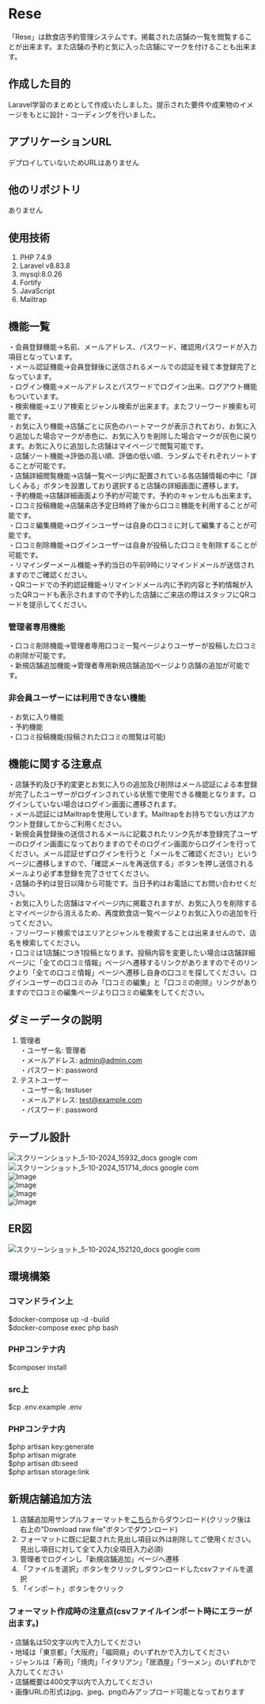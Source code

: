 # Rese
「Rese」は飲食店予約管理システムです。掲載された店舗の一覧を閲覧することが出来ます。また店舗の予約と気に入った店舗にマークを付けることも出来ます。

## 作成した目的
Laravel学習のまとめとして作成いたしました。提示された要件や成果物のイメージをもとに設計・コーディングを行いました。

## アプリケーションURL
デプロイしていないためURLはありません

## 他のリポジトリ
ありません

## 使用技術
1. PHP 7.4.9
2. Laravel v8.83.8
3. mysql:8.0.26
4. Fortify
5. JavaScript
6. Mailtrap

## 機能一覧
・会員登録機能→名前、メールアドレス、パスワード、確認用パスワードが入力項目となっています。  
・メール認証機能→会員登録後に送信されるメールでの認証を経て本登録完了となっています。  
・ログイン機能→メールアドレスとパスワードでログイン出来、ログアウト機能もついています。  
・検索機能→エリア検索とジャンル検索が出来ます。またフリーワード検索も可能です。  
・お気に入り機能→店舗ごとに灰色のハートマークが表示されており、お気に入り追加した場合マークが赤色に、お気に入りを削除した場合マークが灰色に戻ります。お気に入りに追加した店舗はマイページで閲覧可能です。  
・店舗ソート機能→評価の高い順、評価の低い順、ランダムでそれぞれソートすることが可能です。  
・店舗詳細閲覧機能→店舗一覧ページ内に配置されている各店舗情報の中に「詳しくみる」ボタンを設置しており選択すると店舗の詳細画面に遷移します。  
・予約機能→店舗詳細画面より予約が可能です。予約のキャンセルも出来ます。  
・口コミ投稿機能→店舗来店予定日時終了後から口コミ機能を利用することが可能です。  
・口コミ編集機能→ログインユーザーは自身の口コミに対して編集することが可能です。  
・口コミ削除機能→ログインユーザーは自身が投稿した口コミを削除することが可能です。  
・リマインダーメール機能→予約当日の午前9時にリマインドメールが送信されますのでご確認ください。  
・QRコードでの予約認証機能→リマインドメール内に予約内容と予約情報が入ったQRコードも表示されますので予約した店舗にご来店の際はスタッフにQRコードを提示してください。

### 管理者専用機能 
・口コミ削除機能→管理者専用口コミ一覧ページよりユーザーが投稿した口コミの削除が可能です。  
・新規店舗追加機能→管理者専用新規店舗追加ページより店舗の追加が可能です。

### 非会員ユーザーには利用できない機能
・お気に入り機能  
・予約機能  
・口コミ投稿機能(投稿された口コミの閲覧は可能)  

## 機能に関する注意点
・店舗予約及び予約変更とお気に入りの追加及び削除はメール認証による本登録が完了したユーザーがログインされている状態で使用できる機能となります。ログインしていない場合はログイン画面に遷移されます。   
・メール認証にはMailtrapを使用しています。Mailtrapをお持ちでない方はアカウント登録してからご利用ください。  
・新規会員登録後の送信されるメールに記載されたリンク先が本登録完了ユーザーのログイン画面になっておりますのでそのログイン画面からログインを行ってください。メール認証せずログインを行うと「メールをご確認ください」というページに遷移しますので、「確認メールを再送信する」ボタンを押し送信されるメールより必ず本登録を完了させてください。  
・店舗の予約は翌日以降から可能です。当日予約はお電話にてお問い合わせください。  
・お気に入りした店舗はマイページ内に掲載されますが、お気に入りを削除するとマイページから消えるため、再度飲食店一覧ページよりお気に入りの追加を行ってください。  
・フリーワード検索ではエリアとジャンルを検索することは出来ませんので、店名を検索してください。  
・口コミは1店舗につき1投稿となります。投稿内容を変更したい場合は店舗詳細ページに「全ての口コミ情報」ページへ遷移するリンクがありますのでそのリンクより「全ての口コミ情報」ページへ遷移し自身の口コミを探してください。ログインユーザーの口コミのみ「口コミの編集」と「口コミの削除」リンクがありますので口コミの編集ページより口コミの編集をしてください。

## ダミーデータの説明
1.	管理者  
・ユーザー名: 管理者  
・メールアドレス: admin@admin.com  
・パスワード: password  
2.  テストユーザー  
・ユーザー名: testuser  
・メールアドレス: test@example.com  
・パスワード: password

## テーブル設計
![スクリーンショット_5-10-2024_15932_docs google com](https://github.com/user-attachments/assets/01ec6b9e-fae2-442e-9cd6-e148eca26da2)
![スクリーンショット_5-10-2024_151714_docs google com](https://github.com/user-attachments/assets/d55f6a2f-994e-45c9-9d2f-9cbf1a92ccd2)  
![Image](https://github.com/user-attachments/assets/f9ae2a39-4db0-43d9-b002-d4879e49f664)  
![Image](https://github.com/user-attachments/assets/5be43ce1-e51b-476c-9c94-1f0e1e1d3db6)  
![Image](https://github.com/user-attachments/assets/e7de2688-2bba-4c46-9e5d-ffd3f1677def)  
![Image](https://github.com/user-attachments/assets/3b418d35-58ab-410c-bb82-9eed89c71ec0)

## ER図
![スクリーンショット_5-10-2024_152120_docs google com](https://github.com/user-attachments/assets/1ef55ca3-a02d-4abe-a698-092936011158)

## 環境構築

### コマンドライン上
$docker-compose up -d -build  
$docker-compose exec php bash

### PHPコンテナ内
$composer install

### src上
$cp .env.example .env

### PHPコンテナ内
$php artisan key:generate  
$php artisan migrate  
$php artisan db:seed  
$php artisan storage:link

## 新規店舗追加方法
1. 店舗追加用サンプルフォーマットを[こちら](https://github.com/Chayney/reservation/blob/master/csv_import.csv)からダウンロード(クリック後は右上の"Download raw file"ボタンでダウンロード)  
2. フォーマットに既に記載された見出し項目以外は削除してご使用ください。見出し項目に対して全て入力(全項目入力必須)  
3. 管理者でログインし「新規店舗追加」ページへ遷移  
4. 「ファイルを選択」ボタンをクリックしダウンロードしたcsvファイルを選択  
5. 「インポート」ボタンをクリック  

### フォーマット作成時の注意点(csvファイルインポート時にエラーが出ます。)
・店舗名は50文字以内で入力してください  
・地域は「東京都」「大阪府」「福岡県」のいずれかで入力してください  
・ジャンルは「寿司」「焼肉」「イタリアン」「居酒屋」「ラーメン」のいずれかで入力してください  
・店舗概要は400文字以内で入力してください  
・画像URLの形式はjpg、jpeg、pngのみアップロード可能となっております
